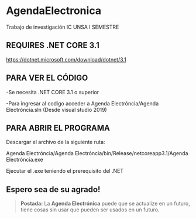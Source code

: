 # AgendaElectronica
Trabajo de investigación IC UNSA I SEMESTRE
## REQUIRES .NET CORE 3.1

https://dotnet.microsoft.com/download/dotnet/3.1

 
## PARA VER EL CÓDIGO
-Se necesita .NET CORE 3.1 o superior


-Para ingresar al codigo acceder a Agenda Electróncia/Agenda Electróncia.sln (Desde visual studio 2019)
## PARA ABRIR EL PROGRAMA
Descargar el archivo de la siguiente ruta:

Agenda Electróncia/Agenda Electróncia/bin/Release/netcoreapp3.1/Agenda Electróncia.exe


Ejecutar el .exe teniendo el prerequisito del .NET
## Espero sea de su agrado!
> **Postada:** La **Agenda Electrónica** puede que se actualize en un futuro, tiene cosas sin usar que pueden ser usados en un futuro.
